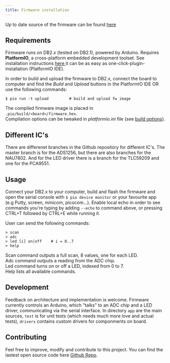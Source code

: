 ```yaml
---
title: Firmware installation
---
```

Up to date source of the firmware can be found [here](https://github.com/Plastic-Scanner/DB2.x-Firmware/)
## Requirements

Firmware runs on DB2.x (tested on DB2.1), powered by Arduino.
Requires **PlatformIO**, a cross-platform embedded development toolset. See installation instructions [here ](https://platformio.org/install/)it can be as easy as one-click-plugin-installation (PlatformIO IDE).

In order to build and upload the firmware to DB2.x, connect the board to computer and find the *Build* and *Upload* buttons in the PlatformIO IDE OR use the following commands:

```
$ pio run -t upload 		# build and upload fw image
```

The compiled firmware image is placed in `.pio/build/<board>/firmware.hex`.  
Compilation options can be tweaked in *platformio.ini* file (see [build options](https://docs.platformio.org/en/latest/projectconf/section_env_build.html)).

## Different IC's
There are differenet branches in the Github repository for different IC's. The master branch is for the ADS1256, but there are also branches for the NAU7802. And for the LED driver there is a branch for the TLC59209 and one for the PCA9551.

## Usage

Connect your DB2.x to your computer, build and flash the firmware and open the serial console with `$ pio device monitor` or your favourite app (e.g Putty, screen, minicom, picocom...). Enable local echo in order to see commands you're typing by adding `--echo` to command above, or pressing CTRL+T followed by CTRL+E while running it.

User can send the following commands:

```
> scan
> adc
> led [i] on|off    # i = 0..7
> help
```

Scan command outputs a full scan, 8 values, one for each LED.  
Adc command outputs a reading from the ADC chip.  
Led command turns on or off a LED, indexed from 0 to 7.  
Help lists all available commands.  

## Development
Feedback on architecture and implementation is welcome. Firmware currently controls an Arduino, which "talks" to an ADC chip and a LED driver, communicating via the serial interface. In directory `app` are the main sources, `test` is for unit tests (which needs much more love and actual tests), `drivers` contains custom drivers for componments on board.

## Contributing
Feel free to improve, modify and contribute to this project. You can find the lastest open source code here [Github Repo](https://github.com/Plastic-Scanner/DB2.x-Firmware/).